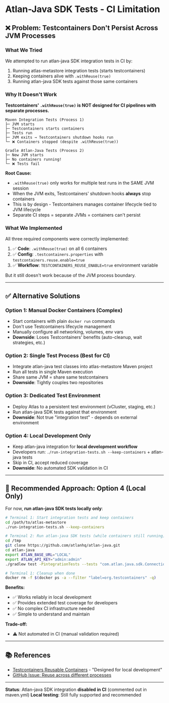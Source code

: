 # Atlan-Java SDK Tests - CI Limitation

## ❌ Problem: Testcontainers Don't Persist Across JVM Processes

### What We Tried

We attempted to run atlan-java SDK integration tests in CI by:
1. Running atlas-metastore integration tests (starts testcontainers)
2. Keeping containers alive with `.withReuse(true)`
3. Running atlan-java SDK tests against those same containers

### Why It Doesn't Work

**Testcontainers' `.withReuse(true)` is NOT designed for CI pipelines with separate processes.**

```
Maven Integration Tests (Process 1)
├─ JVM starts
├─ Testcontainers starts containers
├─ Tests run
├─ JVM exits → Testcontainers shutdown hooks run
└─ ❌ Containers stopped (despite .withReuse(true))

Gradle Atlan-Java Tests (Process 2)
├─ New JVM starts
├─ No containers running!
└─ ❌ Tests fail
```

**Root Cause:**
- `.withReuse(true)` only works for multiple test runs in the SAME JVM session
- When the JVM exits, Testcontainers' shutdown hooks **always** stop containers
- This is by design - Testcontainers manages container lifecycle tied to JVM lifecycle
- Separate CI steps = separate JVMs = containers can't persist

### What We Implemented

All three required components were correctly implemented:

1. ✅ **Code**: `.withReuse(true)` on all 6 containers
2. ✅ **Config**: `.testcontainers.properties` with `testcontainers.reuse.enable=true`
3. ✅ **Workflow**: `TESTCONTAINERS_REUSE_ENABLE=true` environment variable

But it still doesn't work because of the JVM process boundary.

---

## ✅ Alternative Solutions

### Option 1: Manual Docker Containers (Complex)
- Start containers with plain `docker run` commands
- Don't use Testcontainers lifecycle management
- Manually configure all networking, volumes, env vars
- **Downside**: Loses Testcontainers' benefits (auto-cleanup, wait strategies, etc.)

### Option 2: Single Test Process (Best for CI)
- Integrate atlan-java test classes into atlas-metastore Maven project
- Run all tests in single Maven execution
- Share same JVM = share same testcontainers
- **Downside**: Tightly couples two repositories

### Option 3: Dedicated Test Environment
- Deploy Atlas to a persistent test environment (vCluster, staging, etc.)
- Run atlan-java SDK tests against that environment
- **Downside**: Not true "integration test" - depends on external environment

### Option 4: Local Development Only
- Keep atlan-java integration for **local development workflow**
- Developers run: `./run-integration-tests.sh --keep-containers` + atlan-java tests
- Skip in CI, accept reduced coverage
- **Downside**: No automated SDK validation in CI

---

## 🎯 Recommended Approach: Option 4 (Local Only)

For now, **run atlan-java SDK tests locally only**:

```bash
# Terminal 1: Start integration tests and keep containers
cd /path/to/atlas-metastore
./run-integration-tests.sh --keep-containers

# Terminal 2: Run atlan-java SDK tests (while containers still running)
cd /tmp
git clone https://github.com/atlanhq/atlan-java.git
cd atlan-java
export ATLAN_BASE_URL="LOCAL"
export ATLAN_API_KEY="admin:admin"
./gradlew test -PintegrationTests --tests "com.atlan.java.sdk.ConnectionTest"

# Terminal 1: Cleanup when done
docker rm -f $(docker ps -a --filter "label=org.testcontainers" -q)
```

**Benefits:**
- ✅ Works reliably in local development
- ✅ Provides extended test coverage for developers
- ✅ No complex CI infrastructure needed
- ✅ Simple to understand and maintain

**Trade-off:**
- ⚠️ Not automated in CI (manual validation required)

---

## 📚 References

- [Testcontainers Reusable Containers](https://www.testcontainers.org/features/reuse/) - "Designed for local development"
- [GitHub Issue: Reuse across different processes](https://github.com/testcontainers/testcontainers-java/issues/1781)

---

**Status**: Atlan-java SDK integration **disabled in CI** (commented out in maven.yml)
**Local testing**: Still fully supported and recommended
